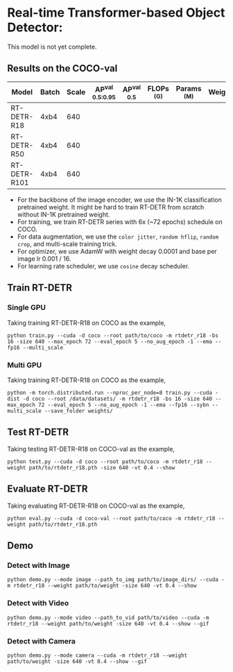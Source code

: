 # Real-time Transformer-based Object Detector:
This model is not yet complete.

## Results on the COCO-val
|     Model    | Batch | Scale | AP<sup>val<br>0.5:0.95 | AP<sup>val<br>0.5 | FLOPs<br><sup>(G) | Params<br><sup>(M) | Weight |
|--------------|-------|-------|------------------------|-------------------|-------------------|--------------------|--------|
| RT-DETR-R18  | 4xb4  |  640  |                        |                   |                   |                    |  |
| RT-DETR-R50  | 4xb4  |  640  |                        |                   |                   |                    |  |
| RT-DETR-R101 | 4xb4  |  640  |                        |                   |                   |                    |  |

- For the backbone of the image encoder, we use the IN-1K classification pretrained weight. It might be hard to train RT-DETR from scratch without IN-1K pretrained weight.
- For training, we train RT-DETR series with 6x (~72 epochs) schedule on COCO.
- For data augmentation, we use the `color jitter`, `random hflip`, `random crop`, and multi-scale training trick.
- For optimizer, we use AdamW with weight decay 0.0001 and base per image lr 0.001 / 16.
- For learning rate scheduler, we use `cosine` decay scheduler.

## Train RT-DETR
### Single GPU
Taking training RT-DETR-R18 on COCO as the example,
```Shell
python train.py --cuda -d coco --root path/to/coco -m rtdetr_r18 -bs 16 -size 640 --max_epoch 72 --eval_epoch 5 --no_aug_epoch -1 --ema --fp16 --multi_scale 
```

### Multi GPU
Taking training RT-DETR-R18 on COCO as the example,
```Shell
python -m torch.distributed.run --nproc_per_node=8 train.py --cuda -dist -d coco --root /data/datasets/ -m rtdetr_r18 -bs 16 -size 640 --max_epoch 72 --eval_epoch 5 --no_aug_epoch -1 --ema --fp16 --sybn --multi_scale --save_folder weights/ 
```

## Test RT-DETR
Taking testing RT-DETR-R18 on COCO-val as the example,
```Shell
python test.py --cuda -d coco --root path/to/coco -m rtdetr_r18 --weight path/to/rtdetr_r18.pth -size 640 -vt 0.4 --show 
```

## Evaluate RT-DETR
Taking evaluating RT-DETR-R18 on COCO-val as the example,
```Shell
python eval.py --cuda -d coco-val --root path/to/coco -m rtdetr_r18 --weight path/to/rtdetr_r18.pth 
```

## Demo
### Detect with Image
```Shell
python demo.py --mode image --path_to_img path/to/image_dirs/ --cuda -m rtdetr_r18 --weight path/to/weight -size 640 -vt 0.4 --show
```

### Detect with Video
```Shell
python demo.py --mode video --path_to_vid path/to/video --cuda -m rtdetr_r18 --weight path/to/weight -size 640 -vt 0.4 --show --gif
```

### Detect with Camera
```Shell
python demo.py --mode camera --cuda -m rtdetr_r18 --weight path/to/weight -size 640 -vt 0.4 --show --gif
```